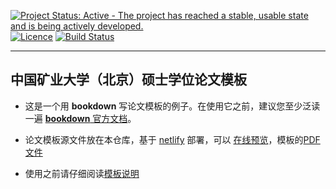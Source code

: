 [![Project Status: Active - The project has reached a stable, usable state and is being actively developed.](http://www.repostatus.org/badges/latest/active.svg)](http://www.repostatus.org/#active)
[![Licence](https://img.shields.io/badge/licence-GPL--3-blue.svg)](https://www.gnu.org/licenses/gpl-3.0.en.html)
[![Build Status](https://travis-ci.org/XiangyunHuang/master-thesis-template.svg?branch=master)](https://travis-ci.org/XiangyunHuang/master-thesis-template)

---

## 中国矿业大学（北京）硕士学位论文模板

- 这是一个用 **bookdown** 写论文模板的例子。在使用它之前，建议您至少泛读一遍 [**bookdown** 官方文档](https://bookdown.org/yihui/bookdown)。

- 论文模板源文件放在本仓库，基于 [netlify](https://www.netlify.com/) 部署，可以 [在线预览](https://cumtb-thesis-template.netlify.com/)，模板的[PDF文件](https://cumtb-thesis-template.netlify.com/master-thesis-template.pdf)

- 使用之前请仔细阅读[模板说明](https://cumtb-thesis-template.netlify.com/)
